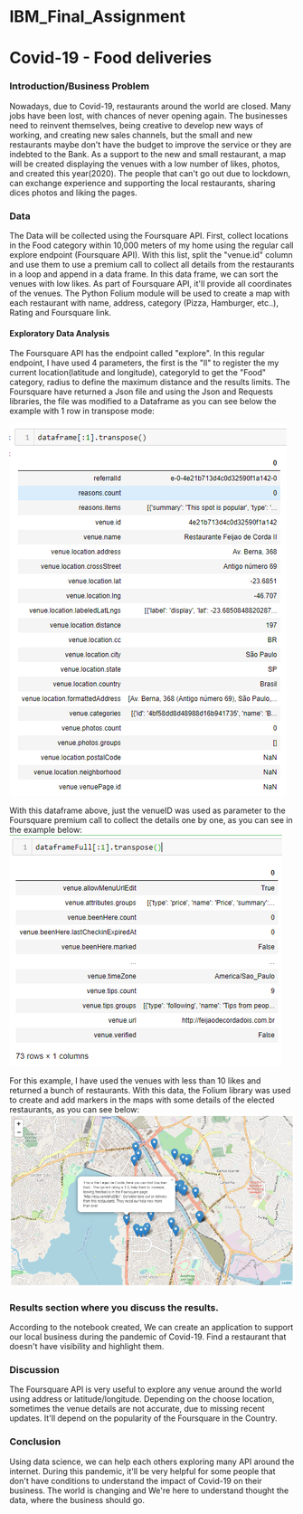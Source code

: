 # IBM_Final_Assignment

# Covid-19 - Food deliveries

<h3> Introduction/Business Problem </h3>
Nowadays, due to Covid-19, restaurants around the world are closed. Many jobs have been lost, with chances of never opening again. The businesses need to reinvent themselves, being creative to develop new ways of working, and creating new sales channels, but the small and new restaurants maybe don't have the budget to improve the service or they are indebted to the Bank.
As a support to the new and small restaurant, a map will be created displaying the venues with a low number of likes, photos, and created this year(2020). The people that can't go out due to lockdown, can exchange experience and supporting the local restaurants, sharing dices photos and liking the pages.


<h3> Data </h3>
The Data will be collected using the Foursquare API. 
First, collect locations in the Food category within 10,000 meters of my home using the regular call explore endpoint (Foursquare API). With this list, split the "venue.id" column and use them to use a premium call to collect all details from the restaurants in a loop and append in a data frame. In this data frame, we can sort the venues with low likes. As part of Foursquare API, it'll provide all coordinates of the venues.
The Python Folium module will be used to create a map with each restaurant with name, address, category (Pizza, Hamburger, etc..), Rating and Foursquare link.


<h4> Exploratory Data Analysis </h4>
The Foursquare API has the endpoint called "explore". In this regular endpoint, I have used 4 parameters, the first is the "ll" to register the my current location(latitude and longitude), categoryId to get the "Food" category, radius to define the maximum distance and the results limits. The Foursquare have returned a Json file and using the Json and Requests libraries, the file was modified to a Dataframe as you can see below the example with 1 row in transpose mode:<br>

![Imgur Image](https://raw.githubusercontent.com/CesarKagohara/IBM_Final_Assignment/master/images/Foursquare_Regular.PNG)

With this dataframe above, just the venueID was used as parameter to the Foursquare premium call to collect the details one by one, as you can see in the example below:<br>
![Imgur Image](https://raw.githubusercontent.com/CesarKagohara/IBM_Final_Assignment/master/images/Foursquare_Premium.PNG)

For this example, I have used the venues with less than 10 likes and returned a bunch of restaurants. With this data, the Folium library was used to create and add markers in the maps with some details of the elected restaurants, as you can see below:<br>
![Imgur Image](https://raw.githubusercontent.com/CesarKagohara/IBM_Final_Assignment/master/images/map.PNG)


<h3>Results section where you discuss the results.</h3>
According to the notebook created, We can create an application to support our local business during the pandemic of Covid-19. Find a restaurant that doesn't have visibility and highlight them.

<h3>Discussion</h3>
The Foursquare API is very useful to explore any venue around the world using address or latitude/longitude. Depending on the choose location, sometimes the venue details are not accurate, due to missing recent updates. It'll depend on the popularity of the Foursquare in the Country.

<h3>Conclusion</h3>
Using data science, we can help each others exploring many API around the internet. During this pandemic, it'll be very helpful for some people that don't have conditions to understand the impact of Covid-19 on their business. The world is changing and We're here to understand thought the data, where the business should go.
